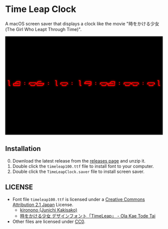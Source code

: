 # Time Leap Clock
A macOS screen saver that displays a clock like the movie "時をかける少女 (The Girl Who Leapt Through Time)".

![](example.gif)

## Installation
0. Download the latest release from the [releases page](https://github.com/hoto17296/TimeLeapClock/releases) and unzip it.
0. Double click the `timeleap100.ttf` file to install font to your computer.
0. Double click the `TimeLeapClock.saver` file to install screen saver.

## LICENSE
- Font file `timeleap100.ttf` is licensed under a [Creative Commons Attribution 2.1 Japan](https://creativecommons.org/licenses/by/2.1/jp/) License.
  - [kironono (Junichi Kakisako)](http://kironono.com)
  - [時をかける少女 デザインフォント「TimeLeap」 - Ola Kae Tode Tai](http://ola.kironono.com/entry/fonts-timeleap)
- Other files are licensed under [CC0](https://creativecommons.org/publicdomain/zero/1.0/deed.ja).
